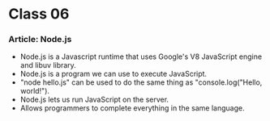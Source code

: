 # Class 06
### Article: Node.js
- Node.js is a Javascript runtime that uses Google's V8 JavaScript engine and libuv library.
- Node.js is a program we can use to execute JavaScript.
- "node hello.js" can be used to do the same thing as "console.log("Hello, world!").
- Node.js lets us run JavaScript on the server. 
- Allows programmers to complete everything in the same language. 